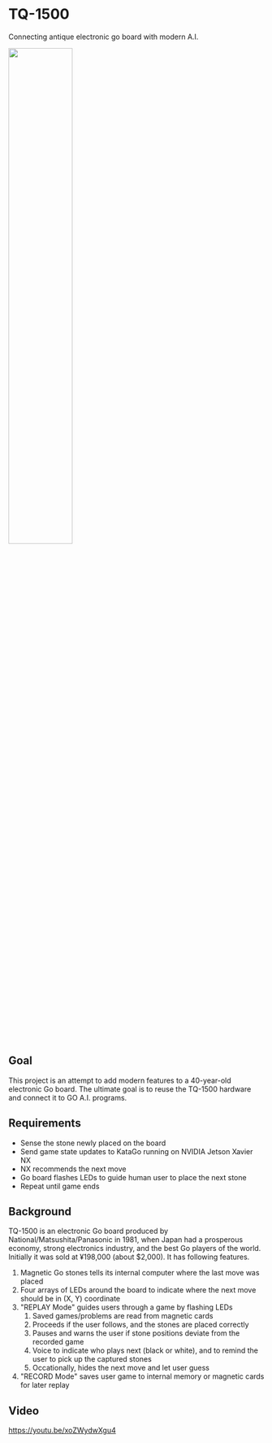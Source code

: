 # TQ-1500
Connecting antique electronic go board with modern A.I.

<img src=TQ-1500-goban.png width="50%">

## Goal
This project is an attempt to add modern features to a 40-year-old electronic Go board. The ultimate goal is to reuse the TQ-1500 hardware and connect it to GO A.I. programs.

## Requirements
* Sense the stone newly placed on the board
* Send game state updates to KataGo running on NVIDIA Jetson Xavier NX
* NX recommends the next move
* Go board flashes LEDs to guide human user to place the next stone
* Repeat until game ends

## Background
TQ-1500 is an electronic Go board produced by National/Matsushita/Panasonic in 1981, when Japan had a prosperous economy, strong electronics industry, and the best Go players of the world. Initially it was sold at ¥198,000 (about $2,000). It has following features.
1. Magnetic Go stones tells its internal computer where the last move was placed
2. Four arrays of LEDs around the board to indicate where the next move should be in (X, Y) coordinate
3. "REPLAY Mode" guides users through a game by flashing LEDs
    1. Saved games/problems are read from magnetic cards
    2. Proceeds if the user follows, and the stones are placed correctly
    3. Pauses and warns the user if stone positions deviate from the recorded game
    4. Voice to indicate who plays next (black or white), and to remind the user to pick up the captured stones
    5. Occationally, hides the next move and let user guess
4. "RECORD Mode" saves user game to internal memory or magnetic cards for later replay

## Video
https://youtu.be/xoZWydwXgu4
